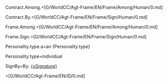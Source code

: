 Contract.Among.=[G/WorldCC/Agt-Frame/EN/Frame/Among/Human/0.md]

Contract.By.=[G/WorldCC/Agt-Frame/EN/Frame/Sign/Human/0.md]

Frame.Among.=[G/WorldCC/Agt-Frame/EN/Frame/Among/Human/0.md]

Frame.Sign.=[G/WorldCC/Agt-Frame/EN/Frame/Sign/Human/0.md]

Personality.type.a=an {Personality.type}

Personality.type=individual

SignBy=By: <u>{xSignature}</u>

=[G/WorldCC/Agt-Frame/EN/ID/0.md]
